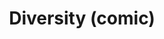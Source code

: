 ---
layout: comics
title: Diversity (comic)
categories: 
    - homepage
    - comics
pretty_category: Comics
pretty_title: Diversity
permalink: /comics/diversity
sort_number: 14
masonryimage: /assets/images/comics/2018-06-01-comic-diversity-400.png
fullsizeimage: /assets/images/comics/2018-06-01-comic-diversity-1200.png 
---